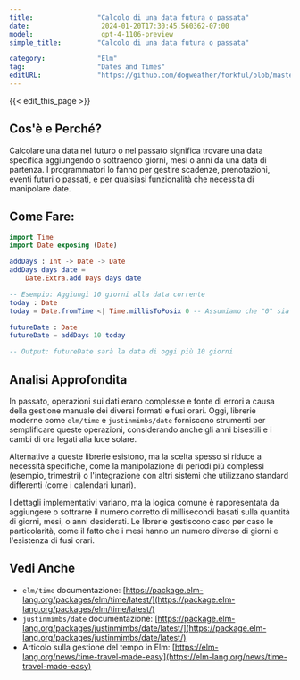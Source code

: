 ```yaml
---
title:                "Calcolo di una data futura o passata"
date:                  2024-01-20T17:30:45.560362-07:00
model:                 gpt-4-1106-preview
simple_title:         "Calcolo di una data futura o passata"

category:             "Elm"
tag:                  "Dates and Times"
editURL:              "https://github.com/dogweather/forkful/blob/master/content/it/elm/calculating-a-date-in-the-future-or-past.md"
---
```


{{< edit_this_page >}}

## Cos'è e Perché?
Calcolare una data nel futuro o nel passato significa trovare una data specifica aggiungendo o sottraendo giorni, mesi o anni da una data di partenza. I programmatori lo fanno per gestire scadenze, prenotazioni, eventi futuri o passati, e per qualsiasi funzionalità che necessita di manipolare date.

## Come Fare:
```Elm
import Time
import Date exposing (Date)

addDays : Int -> Date -> Date
addDays days date =
    Date.Extra.add Days days date

-- Esempio: Aggiungi 10 giorni alla data corrente
today : Date
today = Date.fromTime <| Time.millisToPosix 0 -- Assumiamo che "0" sia la data corrente in millisecondi

futureDate : Date
futureDate = addDays 10 today

-- Output: futureDate sarà la data di oggi più 10 giorni
```

## Analisi Approfondita
In passato, operazioni sui dati erano complesse e fonte di errori a causa della gestione manuale dei diversi formati e fusi orari. Oggi, librerie moderne come `elm/time` e `justinmimbs/date` forniscono strumenti per semplificare queste operazioni, considerando anche gli anni bisestili e i cambi di ora legati alla luce solare.

Alternative a queste librerie esistono, ma la scelta spesso si riduce a necessità specifiche, come la manipolazione di periodi più complessi (esempio, trimestri) o l'integrazione con altri sistemi che utilizzano standard differenti (come i calendari lunari).

I dettagli implementativi variano, ma la logica comune è rappresentata da aggiungere o sottrarre il numero corretto di millisecondi basati sulla quantità di giorni, mesi, o anni desiderati. Le librerie gestiscono caso per caso le particolarità, come il fatto che i mesi hanno un numero diverso di giorni e l'esistenza di fusi orari.

## Vedi Anche
- `elm/time` documentazione: [https://package.elm-lang.org/packages/elm/time/latest/](https://package.elm-lang.org/packages/elm/time/latest/)
- `justinmimbs/date` documentazione: [https://package.elm-lang.org/packages/justinmimbs/date/latest/](https://package.elm-lang.org/packages/justinmimbs/date/latest/)
- Articolo sulla gestione del tempo in Elm: [https://elm-lang.org/news/time-travel-made-easy](https://elm-lang.org/news/time-travel-made-easy)
